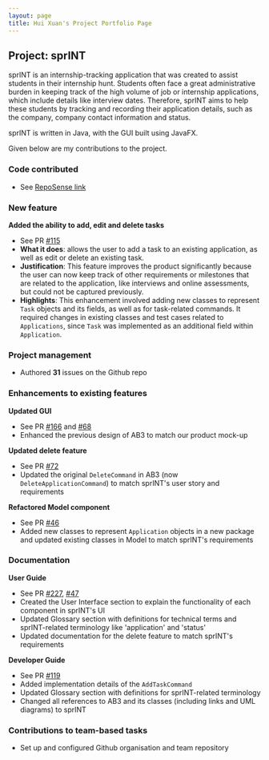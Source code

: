 ```yaml
---
layout: page
title: Hui Xuan's Project Portfolio Page
---
```


## Project: sprINT

sprINT is an internship-tracking application that was created to assist students in their internship hunt. Students 
often face a great administrative burden in keeping track of the high volume of job or internship applications, which 
include details like interview dates. Therefore, sprINT aims to help these students by 
tracking and recording their application details, such as the company, company contact information and status.

sprINT is written in Java, with the GUI built using JavaFX. 

Given below are my contributions to the project.

### **Code contributed** 
* See [RepoSense link](https://nus-cs2103-ay2223s2.github.io/tp-dashboard/?search=huixuant&breakdown=true)

### **New feature** 
**Added the ability to add, edit and delete tasks** 
  * See PR [#115](https://github.com/AY2223S2-CS2103T-T13-3/tp/pull/115)
  * **What it does**: allows the user to add a task to an existing application, as well as edit or delete an existing task.
  * **Justification**: This feature improves the product significantly because the user can now keep track of other 
    requirements or milestones that are related to the application, like interviews and online assessments, but could
    not be captured previously. 
  * **Highlights**: This enhancement involved adding new classes to represent `Task` objects and its fields, as well as for
    task-related commands. It required changes in existing classes and test cases related to `Applications`, since 
    `Task` was implemented as an additional field within `Application`.

### **Project management**
  * Authored **31** issues on the Github repo

### **Enhancements to existing features**

**Updated GUI** 
* See PR [#166](https://github.com/AY2223S2-CS2103T-T13-3/tp/pull/166) and
  [#68](https://github.com/AY2223S2-CS2103T-T13-3/tp/pull/68)
* Enhanced the previous design of AB3 to match our product mock-up

**Updated delete feature**
* See PR [#72](https://github.com/AY2223S2-CS2103T-T13-3/tp/pull/72)
* Updated the original `DeleteCommand` in AB3 (now `DeleteApplicationCommand`) to match sprINT's user 
  story and requirements 

**Refactored Model component**
* See PR [#46](https://github.com/AY2223S2-CS2103T-T13-3/tp/pull/46)
* Added new classes to represent `Application` objects in a new package and updated existing classes in Model to 
  match sprINT's requirements  

### **Documentation**
**User Guide**
* See PR [#227](https://github.com/AY2223S2-CS2103T-T13-3/tp/pull/227), [#47](https://github.com/AY2223S2-CS2103T-T13-3/tp/pull/47)
* Created the User Interface section to explain the functionality of each component in sprINT's UI 
* Updated Glossary section with definitions for technical terms and sprINT-related terminology like 'application' 
  and 'status'
* Updated documentation for the delete feature to match sprINT's requirements 

**Developer Guide**
* See PR [#119](https://github.com/AY2223S2-CS2103T-T13-3/tp/pull/119)
* Added implementation details of the `AddTaskCommand`
* Updated Glossary section with definitions for sprINT-related terminology  
* Changed all references to AB3 and its classes (including links and UML diagrams) to sprINT 

### **Contributions to team-based tasks**
* Set up and configured Github organisation and team repository

